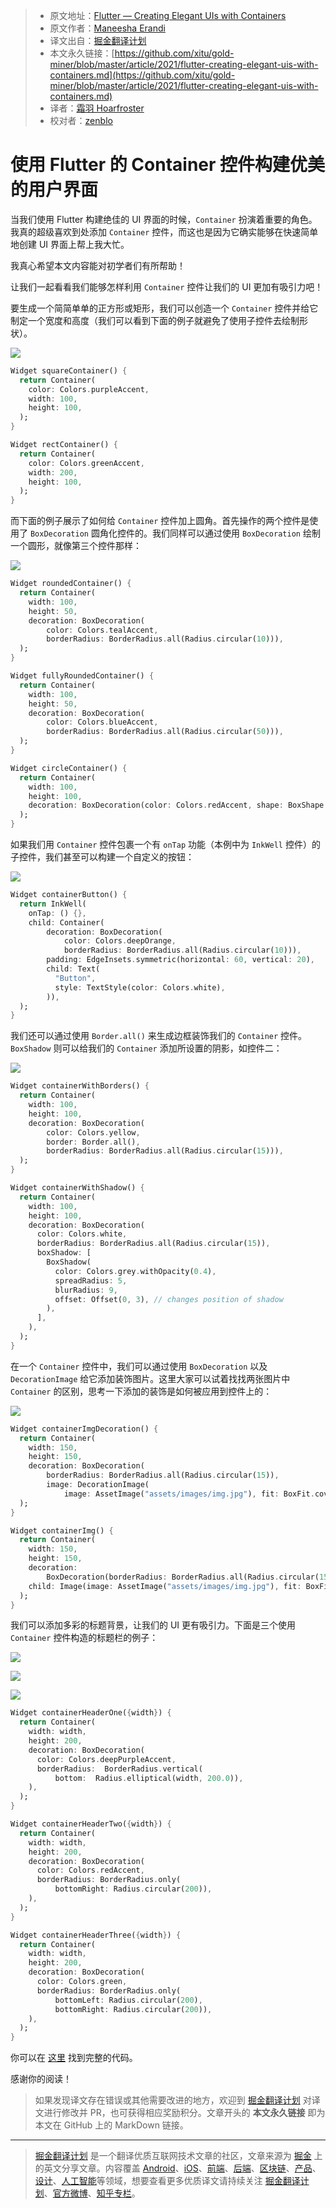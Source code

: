 > * 原文地址：[Flutter — Creating Elegant UIs with Containers](https://maneesha-erandi.medium.com/flutter-creating-elegant-uis-with-containers-1d05ca90fccf)
> * 原文作者：[Maneesha Erandi](https://medium.com/@maneesha-erandi)
> * 译文出自：[掘金翻译计划](https://github.com/xitu/gold-miner)
> * 本文永久链接：[https://github.com/xitu/gold-miner/blob/master/article/2021/flutter-creating-elegant-uis-with-containers.md](https://github.com/xitu/gold-miner/blob/master/article/2021/flutter-creating-elegant-uis-with-containers.md)
> * 译者：[霜羽 Hoarfroster](https://github.com/PassionPenguin)
> * 校对者：[zenblo](https://github.com/zenblo)

# 使用 Flutter 的 Container 控件构建优美的用户界面

当我们使用 Flutter 构建绝佳的 UI 界面的时候，`Container` 扮演着重要的角色。我真的超级喜欢到处添加 `Container` 控件，而这也是因为它确实能够在快速简单地创建 UI 界面上帮上我大忙。

我真心希望本文内容能对初学者们有所帮助！

让我们一起看看我们能够怎样利用 `Container` 控件让我们的 UI 更加有吸引力吧！

要生成一个简简单单的正方形或矩形，我们可以创造一个 `Container` 控件并给它制定一个宽度和高度（我们可以看到下面的例子就避免了使用子控件去绘制形状）。

![](https://cdn-images-1.medium.com/max/2078/1*mzCSaRJfZi8BiBHYUrUbqg.png)

```Dart
Widget squareContainer() {
  return Container(
    color: Colors.purpleAccent,
    width: 100,
    height: 100,
  );
}

Widget rectContainer() {
  return Container(
    color: Colors.greenAccent,
    width: 200,
    height: 100,
  );
}
```

而下面的例子展示了如何给 `Container` 控件加上圆角。首先操作的两个控件是使用了 `BoxDecoration` 圆角化控件的。我们同样可以通过使用 `BoxDecoration` 绘制一个圆形，就像第三个控件那样：

![](https://cdn-images-1.medium.com/max/2202/1*lK_CjuIIFxIMSrijjme1qg.png)

```Dart
Widget roundedContainer() {
  return Container(
    width: 100,
    height: 50,
    decoration: BoxDecoration(
        color: Colors.tealAccent,
        borderRadius: BorderRadius.all(Radius.circular(10))),
  );
}

Widget fullyRoundedContainer() {
  return Container(
    width: 100,
    height: 50,
    decoration: BoxDecoration(
        color: Colors.blueAccent,
        borderRadius: BorderRadius.all(Radius.circular(50))),
  );
}

Widget circleContainer() {
  return Container(
    width: 100,
    height: 100,
    decoration: BoxDecoration(color: Colors.redAccent, shape: BoxShape.circle),
  );
}
```

如果我们用 `Container` 控件包裹一个有 `onTap` 功能（本例中为 `InkWell` 控件）的子控件，我们甚至可以构建一个自定义的按钮：

![](https://cdn-images-1.medium.com/max/2000/1*0CUGG-lyqxr-iP4wb9PRNQ.png)

```Dart
Widget containerButton() {
  return InkWell(
    onTap: () {},
    child: Container(
        decoration: BoxDecoration(
            color: Colors.deepOrange,
            borderRadius: BorderRadius.all(Radius.circular(10))),
        padding: EdgeInsets.symmetric(horizontal: 60, vertical: 20),
        child: Text(
          "Button",
          style: TextStyle(color: Colors.white),
        )),
  );
}
```

我们还可以通过使用 `Border.all()` 来生成边框装饰我们的 `Container` 控件。`BoxShadow` 则可以给我们的 `Container` 添加所设置的阴影，如控件二：

![](https://cdn-images-1.medium.com/max/2000/1*SAcNvyxyzu-ofhDJ9_qhWg.png)

```Dart
Widget containerWithBorders() {
  return Container(
    width: 100,
    height: 100,
    decoration: BoxDecoration(
        color: Colors.yellow,
        border: Border.all(),
        borderRadius: BorderRadius.all(Radius.circular(15))),
  );
}

Widget containerWithShadow() {
  return Container(
    width: 100,
    height: 100,
    decoration: BoxDecoration(
      color: Colors.white,
      borderRadius: BorderRadius.all(Radius.circular(15)),
      boxShadow: [
        BoxShadow(
          color: Colors.grey.withOpacity(0.4),
          spreadRadius: 5,
          blurRadius: 9,
          offset: Offset(0, 3), // changes position of shadow
        ),
      ],
    ),
  );
}
```

在一个 `Container` 控件中，我们可以通过使用 `BoxDecoration` 以及 `DecorationImage` 给它添加装饰图片。这里大家可以试着找找两张图片中 `Container` 的区别，思考一下添加的装饰是如何被应用到控件上的：

![](https://cdn-images-1.medium.com/max/2224/1*W0xtgxhy3hLNkrcHbZEGhQ.png)

```Dart
Widget containerImgDecoration() {
  return Container(
    width: 150,
    height: 150,
    decoration: BoxDecoration(
        borderRadius: BorderRadius.all(Radius.circular(15)),
        image: DecorationImage(
            image: AssetImage("assets/images/img.jpg"), fit: BoxFit.cover)),
  );
}

Widget containerImg() {
  return Container(
    width: 150,
    height: 150,
    decoration:
        BoxDecoration(borderRadius: BorderRadius.all(Radius.circular(15))),
    child: Image(image: AssetImage("assets/images/img.jpg"), fit: BoxFit.cover),
  );
}
```

我们可以添加多彩的标题背景，让我们的 UI 更有吸引力。下面是三个使用 `Container` 控件构造的标题栏的例子：

![](https://cdn-images-1.medium.com/max/2458/1*I5-WNUcfc8gRxQiiTD59zQ.png)

![](https://cdn-images-1.medium.com/max/2422/1*F3DS06d7jMIPJxwqVQlWKg.png)

![](https://cdn-images-1.medium.com/max/2484/1*0LAhQZtJZx2bgvHFgEvELw.png)

```Dart
Widget containerHeaderOne({width}) {
  return Container(
    width: width,
    height: 200,
    decoration: BoxDecoration(
      color: Colors.deepPurpleAccent,
      borderRadius:  BorderRadius.vertical(
          bottom:  Radius.elliptical(width, 200.0)),
    ),
  );
}

Widget containerHeaderTwo({width}) {
  return Container(
    width: width,
    height: 200,
    decoration: BoxDecoration(
      color: Colors.redAccent,
      borderRadius: BorderRadius.only(
          bottomRight: Radius.circular(200)),
    ),
  );
}

Widget containerHeaderThree({width}) {
  return Container(
    width: width,
    height: 200,
    decoration: BoxDecoration(
      color: Colors.green,
      borderRadius: BorderRadius.only(
          bottomLeft: Radius.circular(200),
          bottomRight: Radius.circular(200)),
    ),
  );
}
```

你可以在 [这里](https://github.com/manee92/FlutterDemo/blob/master/lib/screens/UIDemo/ContainerDemo.dart) 找到完整的代码。

感谢你的阅读！

> 如果发现译文存在错误或其他需要改进的地方，欢迎到 [掘金翻译计划](https://github.com/xitu/gold-miner) 对译文进行修改并 PR，也可获得相应奖励积分。文章开头的 **本文永久链接** 即为本文在 GitHub 上的 MarkDown 链接。

---

> [掘金翻译计划](https://github.com/xitu/gold-miner) 是一个翻译优质互联网技术文章的社区，文章来源为 [掘金](https://juejin.im) 上的英文分享文章。内容覆盖 [Android](https://github.com/xitu/gold-miner#android)、[iOS](https://github.com/xitu/gold-miner#ios)、[前端](https://github.com/xitu/gold-miner#前端)、[后端](https://github.com/xitu/gold-miner#后端)、[区块链](https://github.com/xitu/gold-miner#区块链)、[产品](https://github.com/xitu/gold-miner#产品)、[设计](https://github.com/xitu/gold-miner#设计)、[人工智能](https://github.com/xitu/gold-miner#人工智能)等领域，想要查看更多优质译文请持续关注 [掘金翻译计划](https://github.com/xitu/gold-miner)、[官方微博](http://weibo.com/juejinfanyi)、[知乎专栏](https://zhuanlan.zhihu.com/juejinfanyi)。
